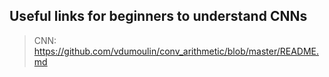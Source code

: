 ## Useful links for beginners to understand CNNs 

> CNN:  
https://github.com/vdumoulin/conv_arithmetic/blob/master/README.md  
